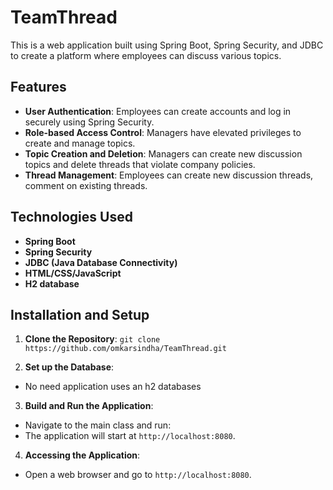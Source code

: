# TeamThread

This is a web application built using Spring Boot, Spring Security, and JDBC to create a platform where employees can discuss various topics. 

## Features

- **User Authentication**: Employees can create accounts and log in securely using Spring Security.
- **Role-based Access Control**: Managers have elevated privileges to create and manage topics.
- **Topic Creation and Deletion**: Managers can create new discussion topics and delete threads that violate company policies.
- **Thread Management**: Employees can create new discussion threads, comment on existing threads.

## Technologies Used

- **Spring Boot**
- **Spring Security**
- **JDBC (Java Database Connectivity)**
- **HTML/CSS/JavaScript**
- **H2 database**

## Installation and Setup

1. **Clone the Repository**: `git clone https://github.com/omkarsindha/TeamThread.git`

2. **Set up the Database**:
- No need application uses an h2 databases

3. **Build and Run the Application**:
- Navigate to the main class and run:
- The application will start at `http://localhost:8080`.

4. **Accessing the Application**:
- Open a web browser and go to `http://localhost:8080`.



